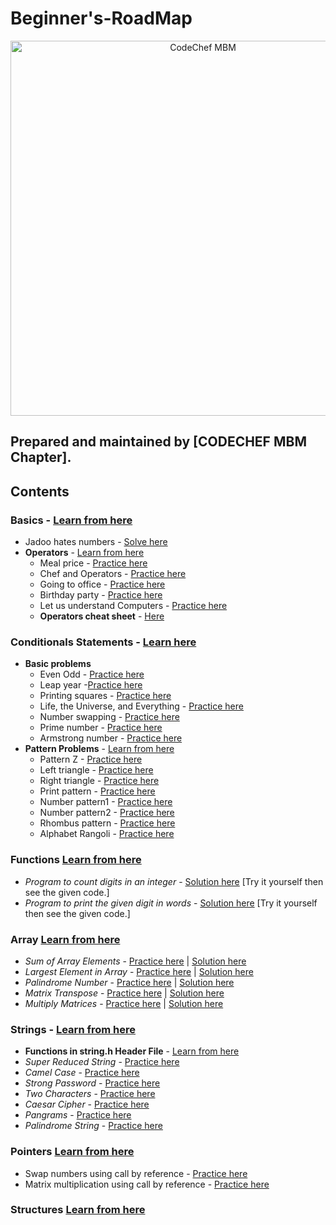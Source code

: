 # Beginner's-RoadMap
<p align="center">
<img alt="CodeChef MBM" src="images/codechef-mbm.png" height="600">
</p>

## Prepared and maintained by [CODECHEF MBM Chapter].
## Contents

### **Basics** - [Learn from here](https://www.youtube.com/playlist?list=PLCQIQIjUOJeZWOq4lR2qp3VGsuuf1yXkb)
* Jadoo hates numbers - [Solve here](https://www.hackerearth.com/practice/python/getting-started/input-and-output/practice-problems/golf/jadoo-hates-numbers/)
* **Operators** -  [Learn from here](https://www.youtube.com/playlist?list=PLCvBE7NDS5Bn_lppJzf04NUX44o3GMLjO)
    * Meal price - [Practice here](https://www.hackerrank.com/challenges/30-operators/problem)
    * Chef and Operators - [Practice here](https://www.codechef.com/problems/CHOPRT)
    * Going to office - [Practice here](https://www.hackerearth.com/practice/basic-programming/operators/basics-of-operators/practice-problems/algorithm/going-to-office-e2ef3feb/)
    * Birthday party - [Practice here](https://www.hackerearth.com/practice/basic-programming/operators/basics-of-operators/practice-problems/algorithm/birthday-party-12/)
    * Let us understand Computers - [Practice here](https://www.hackerearth.com/practice/basic-programming/operators/basics-of-operators/practice-problems/algorithm/let-us-understand-computer-78476e7a/)
    * **Operators cheat sheet** - [Here](https://meet.google.com/linkredirect?authuser=0&dest=https%3A%2F%2Fwww.hackerearth.com%2Fpractice%2Fbasic-programming%2Foperators%2Fbasics-of-operators%2Ftutorial%2F)

### **Conditionals Statements** - [Learn here](https://www.youtube.com/playlist?list=PLCvBE7NDS5BmEQD3bOJ3tTX4fh06EFcO7)
* **Basic problems**
  * Even Odd - [Practice here](https://practice.geeksforgeeks.org/problems/even-odd/1)
  * Leap year -[Practice here](https://practice.geeksforgeeks.org/problems/leap-year0943/1)
  * Printing squares - [Practice here](https://www.hackerrank.com/challenges/python-loops/problem)
  * Life, the Universe, and Everything - [Practice here](https://www.spoj.com/problems/TEST/)
  * Number swapping - [Practice here](https://practice.geeksforgeeks.org/problems/swap-two-numbers/0)
  * Prime number - [Practice here](https://practice.geeksforgeeks.org/problems/prime-number2314/1)
  * Armstrong number - [Practice here](https://practice.geeksforgeeks.org/problems/armstrong-numbers2727/1#:~:text=For%20a%20given%203%20digit,number%20else%20return%20%22No%22.)
* **Pattern Problems** - [Learn from here](https://www.youtube.com/watch?v=6irHnysGbSI&list=PL7ersPsTyYt2prN058WfA_j3ElgwD1bht)
   -  Pattern Z - [Practice here](https://www.hackerearth.com/problem/algorithm/pattern/)
   -  Left triangle - [Practice here](https://www.hackerearth.com/problem/algorithm/pattern-1-2-5c54b512/)
   -  Right triangle - [Practice here](https://www.hackerearth.com/problem/algorithm/pattern-2-3-fac8822a/)
   -  Print pattern - [Practice here](https://www.hackerearth.com/problem/algorithm/print-pattern-8/)
   -  Number pattern1 - [Practice here](https://www.hackerearth.com/problem/algorithm/pattern-problem-3-bc740118/)
   -  Number pattern2 - [Practice here](https://www.hackerearth.com/problem/algorithm/program-to-print-numeric-pattern/)
   -  Rhombus pattern - [Practice here](https://www.hackerearth.com/problem/algorithm/rhombus-pattern/)
   -  Alphabet Rangoli - [Practice here](https://www.hackerrank.com/challenges/alphabet-rangoli/problem)

### **Functions** [Learn from here](https://www.youtube.com/playlist?list=PLCvBE7NDS5BmpDbEe5DrqbmnW-EHqutSM)
* *Program to count digits in an integer* -  [Solution here](https://www.geeksforgeeks.org/program-count-digits-integer-3-different-methods/) [Try it yourself then see the given code.]
* *Program to print the given digit in words* -  [Solution here](https://www.geeksforgeeks.org/program-to-print-the-given-digit-in-words/) [Try it yourself then see the given code.]


### **Array** [Learn from here](https://www.youtube.com/playlist?list=PLCvBE7NDS5Bk4kd70XIdfDKGViwx6c9Ij)
* *Sum of Array Elements* -  [Practice here](https://practice.geeksforgeeks.org/problems/sum-of-array-elements2502/1/?category[]=Arrays&page=1&query=category[]Arrayspage1) | [Solution here](https://www.geeksforgeeks.org/program-find-sum-elements-given-array/)
* *Largest Element in Array* -  [Practice here](https://practice.geeksforgeeks.org/problems/largest-element-in-array/0) | [Solution here](https://www.geeksforgeeks.org/c-program-find-largest-element-array/)
* *Palindrome Number* -  [Practice here](https://practice.geeksforgeeks.org/problems/palindrome0746/1) | [Solution here](https://www.geeksforgeeks.org/check-if-a-number-is-palindrome/)
* *Matrix Transpose* -  [Practice here](https://www.hackerearth.com/practice/data-structures/arrays/multi-dimensional/practice-problems/algorithm/transpose/) | [Solution here](https://www.hackerearth.com/submission/45360805/)
* *Multiply Matrices* -  [Practice here](https://practice.geeksforgeeks.org/problems/multiply-matrices/1) | [Solution here](https://www.geeksforgeeks.org/c-program-multiply-two-matrices/)

### **Strings** -  [Learn from here](https://www.youtube.com/playlist?list=PLBlnK6fEyqRhwQbYrTDZYJaB4z1YgsAPW)
* **Functions in string.h Header File** -  [Learn from here](https://www.programiz.com/c-programming/library-function/string.h)
* *Super Reduced String* - [Practice here](https://www.hackerrank.com/challenges/reduced-string/problem)
* *Camel Case* - [Practice here](https://www.hackerrank.com/challenges/camelcase/problem)
* *Strong Password* - [Practice here](https://www.hackerrank.com/challenges/strong-password/problem)
* *Two Characters* - [Practice here](https://www.hackerrank.com/challenges/two-characters/problem)
* *Caesar Cipher* - [Practice here](https://www.hackerrank.com/challenges/caesar-cipher-1/problem)
* *Pangrams* - [Practice here](https://www.hackerrank.com/challenges/pangrams/problem)
* *Palindrome String* -  [Practice here](https://practice.geeksforgeeks.org/problems/palindrome-string0817/1/?category[]=Strings&page=1&query=category[]Stringspage1)

### **Pointers** [Learn from here](https://www.youtube.com/playlist?list=PL2_aWCzGMAwLZp6LMUKI3cc7pgGsasm2_)
* Swap numbers using call by reference - [Practice here](https://practice.geeksforgeeks.org/problems/swap-two-numbers/0) 
* Matrix multiplication using call by reference - [Practice here](https://practice.geeksforgeeks.org/problems/multiply-matrices/1)
### **Structures** [Learn from here](https://www.youtube.com/playlist?list=PLCvBE7NDS5BkXE39NZwFHxXN6gJclMRe3)
